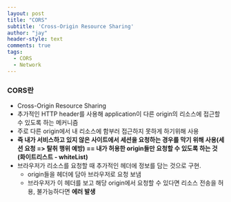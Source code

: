 ```yaml
---
layout: post
title: "CORS"
subtitle: 'Cross-Origin Resource Sharing'
author: "jay"
header-style: text
comments: true
tags:
  - CORS
  - Network
---
```


### CORS란
- Cross-Origin Resource Sharing
- 추가적인 HTTP header를 사용해 application이 다른 origin의 리소스에 접근할 수 있도록 하는 메커니즘
- 주로 다른 origin에서 내 리소스에 함부러 접근하지 못하게 하기위해 사용
- **즉 내가 서비스하고 있지 않은 사이트에서 세션을 요청하는 경우를 막기 위해 사용(세션 요청 => 탈취 행위 예방) == 내가 허용한 origin들만 요청할 수 있도록 하는 것(화이트리스트 - whiteList)**
- 브라우저가 리소스를 요청할 때 추가적인 헤더에 정보를 담는 것으로 구현.
  - origin들을 헤더에 담아 브라우저로 요청 보냄
  - 브라우저가 이 헤더를 보고 해당 origin에서 요청할 수 있다면 리소스 전송을 허용, 불가능하다면 **에러 발생**